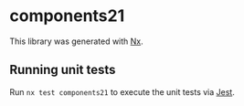 # components21

This library was generated with [Nx](https://nx.dev).

## Running unit tests

Run `nx test components21` to execute the unit tests via [Jest](https://jestjs.io).

